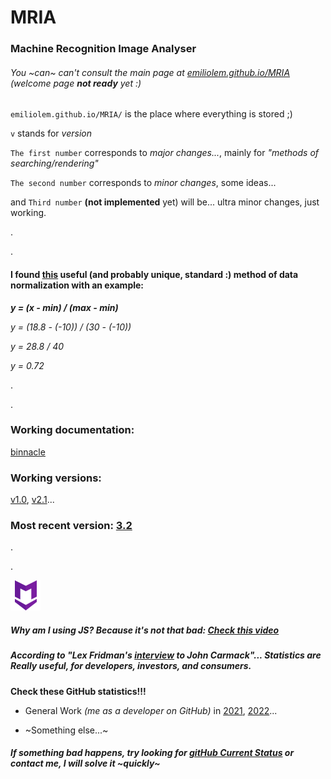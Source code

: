 # MRIA
### Machine Recognition Image Analyser
###### You ~can~ _can't_ consult the main page at [emiliolem.github.io/MRIA](https://emiliolem.github.io/MRIA/) (welcome page **not ready** yet :)

`emiliolem.github.io/MRIA/` is the place where everything is stored ;)

`v` stands for _version_

`The first number` corresponds to _major changes..._, mainly for _"methods of searching/rendering"_

`The second number` corresponds to _minor changes_, some ideas...

and `Third number` **(not implemented** yet) will be... ultra minor changes, just working.

.

.

#### I found [this](https://machinelearningmastery.com/how-to-improve-neural-network-stability-and-modeling-performance-with-data-scaling/) useful (and probably unique, standard :) method of **data normalization** with an example:

_**y = (x - min) / (max - min)**_

_y = (18.8 - (-10)) / (30 - (-10))_

_y = 28.8 / 40_

_y = 0.72_

.

.

### Working documentation:

[binnacle](https://emiliolem.github.io/MRIA/bitacora.txt)

### Working versions:

[v1.0](https://emiliolem.github.io/MRIA/v1.0),
[v2.1](https://emiliolem.github.io/MRIA/v2.1)... 


### Most recent version: [3.2](https://emiliolem.github.io/MRIA/v3.2)
.

.

![](https://github.com/adam-p/markdown-here/raw/master/src/common/images/icon48.png)

##### Why am I using JS? Because it's not that bad: [Check this video](https://www.youtube.com/watch?v=rczu8kc8JZA)
##### According to _"Lex Fridman's [interview](https://www.youtube.com/watch?v=xzPuGf89vpI) to John Carmack"_... Statistics are Really useful, for developers, investors, and consumers. 

**Check these GitHub statistics!!!** 

- General Work _(me as a developer on GitHub)_ in 
[2021](https://skyline.github.com/EmilioLem/2021), 
[2022](https://skyline.github.com/EmilioLem/2022)...

- ~Something else...~

##### If something bad happens, try looking for [gitHub Current Status](https://www.githubstatus.com/) or **contact me**, _I will solve it ~quickly~_
